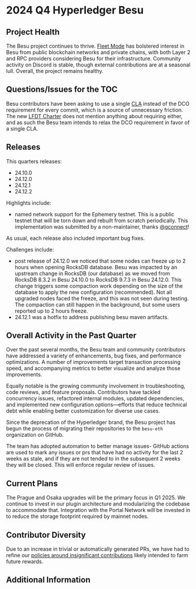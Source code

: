 [//]: # (SPDX-License-Identifier: CC-BY-4.0)

# 2024 Q4 Hyperledger Besu

## Project Health

The Besu project continues to thrive. [Fleet Mode](https://consensys.io/blog/besu-fleet-the-future-of-rpc-scaling) has bolstered interest in Besu from public blockchain networks and private chains, with both Layer 2 and RPC providers considering Besu for their infrastructure. Community activity on Discord is stable, though external contributions are at a seasonal lull. Overall, the project remains healthy. 

## Questions/Issues for the TOC

Besu contributors have been asking to use a single [CLA](https://en.wikipedia.org/wiki/Contributor_License_Agreement) instead of the DCO requirement for every commit, which is a source of unnecessary friction. The new [LFDT Charter](https://www.lfdecentralizedtrust.org/about/charter) does not mention anything about requiring either, and as such the Besu team intends to relax the DCO requirement in favor of a single CLA.

## Releases

This quarters releases:

- 24.10.0
- 24.12.0
- 24.12.1
- 24.12.2

Highlights include:

- named network support for the Ephemery testnet. This is a public testnet that will be torn down and rebuilt from scratch periodically. This implementation was submitted by a non-maintainer, thanks [@gconnect](https://github.com/gconnect)!

As usual, each release also included important bug fixes.

Challenges include:

- post release of 24.12.0 we noticed that some nodes can freeze up to 2 hours when opening RocksDB database. Besu was impacted by an upstream change in RocksDB (our database) as we moved from RocksDB 8.3.2 in Besu 24.10.0 to RocksDB 9.7.3 in Besu 24.12.0. This change triggers some compaction work depending on the size of the database to apply the new configuration (recommended). Not all upgraded nodes  faced the freeze, and this was not seen during testing. The compaction can still happen in the background, but some users reported up to 2 hours freeze.
- 24.12.1 was a hotfix to address publishing besu maven artifacts. 



## Overall Activity in the Past Quarter

Over the past several months, the Besu team and community contributors have addressed a variety of enhancements, bug fixes, and performance optimizations. A number of improvements target transaction processing speed, and accompanying metrics to better visualize and analyze those improvements. 

Equally notable is the growing community involvement in troubleshooting, code reviews, and feature proposals. Contributors have tackled concurrency issues, refactored internal modules, updated dependencies, and implemented new configuration options—efforts that reduce technical debt while enabling better customization for diverse use cases. 

Since the deprecation of the Hyperledger brand, the Besu project has begun the process of migrating their repositories to the `besu-eth` organization on GitHub.

The team has adopted automation to better manage issues- GitHub actions are used to mark any issues or prs that have had no activity for the last 2 weeks as stale, and if they are not tended to in the subsequent 2 weeks they will be closed. This will enforce regular review of issues.

## Current Plans

The Prague and Osaka upgrades will be the primary focus in Q1 2025. We continue to invest in our plugin architecture and modularizing the codebase to accommodate that. Integration with the Portal Network will be invested in to reduce the storage footprint required by mainnet nodes.

## Contributor Diversity

Due to an increase in trivial or automatically generated PRs, we have had to refine our [policies around insignificant contributions](https://github.com/hyperledger/besu/blob/main/CONTRIBUTING.md##guidelines-for-non-code-and-other-trivial-contributions) likely intended to farm future rewards.

## Additional Information

